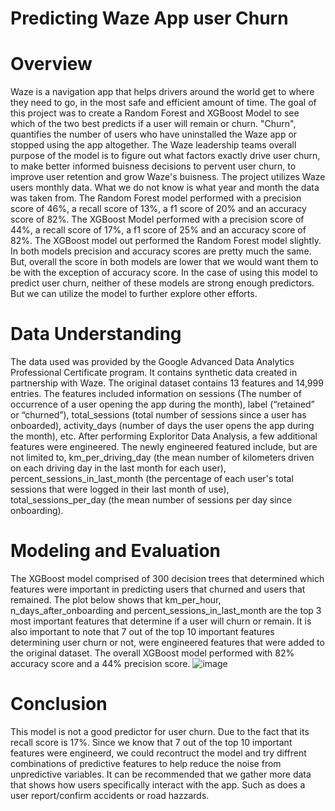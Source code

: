# Predicting Waze App user Churn

# Overview 
Waze is a navigation app that helps drivers around the world get to where they need to go, in the most safe and efficient amount of time.
The goal of this project was to create a Random Forest and XGBoost Model to see which of the two best predicts if a user will remain or churn.
"Churn", quantifies the number of users who have uninstalled the Waze app or stopped using the app altogether.
The Waze leadership teams overall purpose of the model is to figure out what factors exactly drive user churn, to make better informed 
buisness decisions to pervent user churn, to improve user retention and grow Waze's buisness.
The project utilizes Waze users monthly data. What we do not know is what year and month the data was taken from. 
The Random Forest model performed with a precision score of 46%, a recall score of 13%, a f1 score of 20% and an accuracy score of 82%.
The XGBoost Model performed with a precision score of 44%, a recall score of 17%, a f1 score of 25% and an accuracy score of 82%.
The XGBoost model out performed the Random Forest model slightly. In both models precision and accuracy scores are pretty much the same.
But, overall the score in both models are lower that we would want them to be with the exception of accuracy score. 
In the case of using this model to predict user churn, neither of these models are strong enough predictors. But we can utilize the model
to further explore other efforts.

# Data Understanding
The data used was provided by the Google Advanced Data Analytics Professional Certificate program. It contains synthetic data created in partnership with Waze.
The original dataset contains 13 features and 14,999 entries. The features included information on sessions (The number of occurrence of a user opening the app during the month), label (“retained” or “churned”), total_sessions (total number of sessions since a user has onboarded), activity_days (number of days the user opens the app during the month), etc. After performing Exploritor Data Analysis, a few additional features were engineered. The newly engineered featured include, but are not limited to, km_per_driving_day (the mean number of kilometers driven on each driving day in the last month for each user), percent_sessions_in_last_month (the percentage of each user's total sessions that were logged in their last month of use), total_sessions_per_day (the mean number of sessions per day since onboarding).

# Modeling and Evaluation
The XGBoost model comprised of 300 decision trees that determined which features were important in predicting users that churned and users that remained. 
The plot below shows that km_per_hour, n_days_after_onboarding and percent_sessions_in_last_month are the top 3 most important features that determine if a user will churn or remain. It is also important to note that 7 out of the top 10 important features determining user churn or not, were engineered features that were added to the original dataset. The overall XGBoost model performed with 82% accuracy score and a 44% precision score.
![image](https://github.com/CassandraNnaji/Waze-App-User-Churn-Project-Machine-Learning-/assets/120784310/9fd59f0f-2370-4d01-bf96-17137951925f)

# Conclusion
This model is not a good predictor for user churn. Due to the fact that its recall score is 17%. Since we know that 7 out of the top 10 important features were engineerd, we could recontruct the model and try diffrent combinations of predictive features to help reduce the noise from unpredictive variables. It can be recommended that we gather more data that shows how users specifically interact with the app. Such as does a user report/confirm accidents or road hazzards. 
